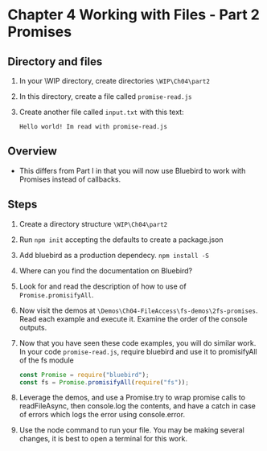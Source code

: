 # Chapter 4 Working with Files - Part 2 Promises

## Directory and files

1. In your \WIP directory, create directories `\WIP\Ch04\part2`

1. In this directory, create a file called `promise-read.js`

1. Create another file called `input.txt` with this text: 
    ```
    Hello world! Im read with promise-read.js
    ```

## Overview 

* This differs from Part I in that you will now use Bluebird to work with Promises instead of callbacks.


##  Steps

1. Create a directory structure `\WIP\Ch04\part2`

1. Run `npm init` accepting the defaults to create a package.json

1. Add bluebird as a production dependecy. `npm install -S`

1. Where can you find the documentation on Bluebird?

1. Look for and read the description of how to use of `Promise.promisifyAll`.  

1. Now visit the demos at `\Demos\Ch04-FileAccess\fs-demos\2fs-promises`. Read each example and execute it. Examine the order of the console outputs.

1. Now that you have seen these code examples, you will do similar work.  In your code `promise-read.js`, require bluebird and use it to promisifyAll of the fs module

    ```javascript
    const Promise = require("bluebird");
    const fs = Promise.promisifyAll(require("fs"));
    ```

1. Leverage the demos, and use a Promise.try to wrap promise calls to readFileAsync, then console.log the contents, and have a catch in case of errors which logs the error using console.error.

1. Use the node command to run your file. You may be making several changes, it is best to open a terminal for this work.
